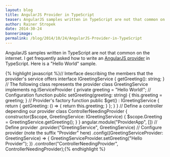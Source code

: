 ```yaml
---
layout: blog
title: AngularJS Provider in TypeScript
teaser: AngularJS samples written in TypeScript are not that common on the internet. I get frequently asked how to write an AngularJS provider in TypeScript. Here is a "Hello World" sample.
author: Rainer Stropek
date: 2014-30-24
bannerimage: 
permalink: /blog/2014/10/24/AngularJS-Provider-in-TypeScript
---
```


<p xmlns="http://www.w3.org/1999/xhtml">AngularJS samples written in TypeScript are not that common on the internet. I get frequently asked how to write an <a href="https://docs.angularjs.org/guide/providers" target="_blank">AngularJS provider</a> in TypeScript. Here is a "Hello World" sample.</p>{% highlight javascript %}// Interface describing the members that the provider's service offers&#xA;interface IGreetingService {&#xA;&#x9;getGreeting(): string;&#xA;}&#xA;&#xA;// The following class represents the provider&#xA;class GreetingService implements ng.IServiceProvider {&#xA;&#x9;private greeting = &quot;Hello World!&quot;;&#xA;&#xA;&#x9;// Configuration function&#xA;&#x9;public setGreeting(greeting: string) {&#xA;&#x9;&#x9;this.greeting = greeting;&#xA;&#x9;}&#xA;&#xA;&#x9;// Provider's factory function&#xA;&#x9;public $get() : IGreetingService {&#xA;&#x9;&#x9;return {&#xA;&#x9;&#x9;&#x9;getGreeting: () =&gt; { return this.greeting; }&#xA;&#x9;&#x9;};&#xA;&#x9;}&#xA;}&#xA;&#xA;// Define a controller depending our provider&#xA;class ControllerNeedingProvider {&#xA;&#x9;constructor($scope, GreetingService: IGreetingService) {&#xA;&#x9;&#x9;$scope.Greeting = GreetingService.getGreeting();&#xA;&#x9;}&#xA;}&#xA;&#xA;angular.module(&quot;ProviderApp&quot;, [])&#xA;&#x9;// Define provider&#xA;&#x9;.provider(&quot;GreetingService&quot;, GreetingService)&#xA;&#x9;// Configure provider (note the suffix &quot;Provider&quot; here)&#xA;&#x9;.config((GreetingServiceProvider: GreetingService) =&gt; {&#xA;&#x9;&#x9;GreetingServiceProvider.setGreeting(&quot;Hello Provider&quot;);&#xA;&#x9;})&#xA;&#x9;.controller(&quot;ControllerNeedingProvider&quot;, ControllerNeedingProvider);{% endhighlight %}